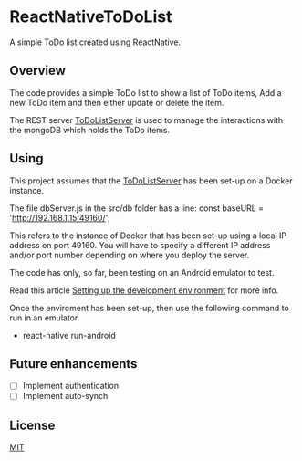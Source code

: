 # ReactNativeToDoList

A simple ToDo list created using ReactNative.

## Overview

The code provides a simple ToDo list to show a list of ToDo items, Add a new ToDo item and then either update or delete the item.

The REST server [ToDoListServer](https://github.com/mySimonID/TodoListServer/blob/master/README.md) is used to manage the interactions with the mongoDB which holds the ToDo items.

## Using

This project assumes that the [ToDoListServer](https://github.com/mySimonID/TodoListServer/blob/master/README.md) has been set-up on a Docker instance.

The file dbServer.js in the src/db folder has a line: const baseURL = 'http://192.168.1.15:49160/';

This refers to the instance of Docker that has been set-up using a local IP address on port 49160. You will have to specify a different IP address and/or port number depending on where you deploy the server.

The code has only, so far, been testing on an Android emulator to test.

Read this article [Setting up the development environment](https://reactnative.dev/docs/environment-setup#docsNav) for more info.

Once the enviroment has been set-up, then use the following command to run in an emulator.

- react-native run-android

## Future enhancements
- [ ] Implement authentication
- [ ] Implement auto-synch

## License
[MIT](https://choosealicense.com/licenses/mit/)


